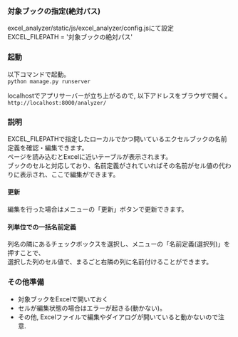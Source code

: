 ### 対象ブックの指定(絶対パス)
excel_analyzer/static/js/excel_analyzer/config.jsにて設定  
EXCEL_FILEPATH = '対象ブックの絶対パス'

### 起動
以下コマンドで起動。  
`python manage.py runserver`

localhostでアプリサーバーが立ち上がるので, 以下アドレスをブラウザで開く。  
`http://localhost:8000/analyzer/`


### 説明
EXCEL_FILEPATHで指定したローカルでかつ開いているエクセルブックの名前定義を確認・編集できます。  
ページを読み込むとExcelに近いテーブルが表示されます。  
ブックのセルと対応しており、名前定義がされていればその名前がセル値の代わりに表示され、ここで編集ができます。  
  
#### 更新
編集を行った場合はメニューの「更新」ボタンで更新できます。
  
  
#### 列単位での一括名前定義
列名の隣にあるチェックボックスを選択し、メニューの「名前定義(選択列)」を押すことで、   
選択した列のセル値で、まるごと右隣の列に名前付けることができます。


### その他準備
- 対象ブックをExcelで開いておく  
- セルが編集状態の場合はエラーが起きる(動かない)。
- その他, Excelファイルで編集やダイアログが開いていると動かないので注意.
